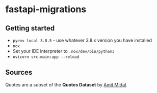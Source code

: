 # fastapi-migrations

## Getting started
- `pyenv local 3.8.5` - use whatever 3.8.x version you have installed
- `nox`
- Set your IDE interpreter to `.nox/dev/bin/python3`
- `uvicorn src.main:app --reload`

## Sources
Quotes are a subset of the **Quotes Dataset** by [Amit Mittal](https://www.kaggle.com/akmittal).
